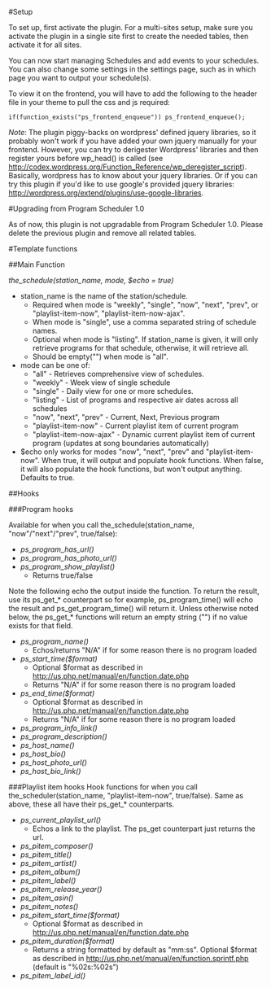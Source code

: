 #Setup

To set up, first activate the plugin. For a multi-sites setup, make sure you activate the plugin in a single site first to create the needed tables, then activate it for all sites.

You can now start managing Schedules and add events to your schedules. You can also change some settings in the settings page, such as in which page you want to output your schedule(s).

To view it on the frontend, you will have to add the following to the header file in your theme to pull the css and js required:

    if(function_exists("ps_frontend_enqueue")) ps_frontend_enqueue();
 
*Note*: The plugin piggy-backs on wordpress' defined jquery libraries, so it probably won't work if you have added your own jquery manually for your frontend. However, you can try to derigester Wordpress' libraries and then register yours before wp_head() is called (see http://codex.wordpress.org/Function_Reference/wp_deregister_script). Basically, wordpress has to know about your jquery libraries. Or if you can try this plugin if you'd like to use google's provided jquery libraries: http://wordpress.org/extend/plugins/use-google-libraries.

#Upgrading from Program Scheduler 1.0

As of now, this plugin is not upgradable from Program Scheduler 1.0. Please delete the previous plugin and remove all related tables.

#Template functions

##Main Function

*the_schedule(station_name, mode, $echo = true)*

* station_name is the name of the station/schedule.
    - Required when mode is "weekly", "single", "now", "next", "prev", or "playlist-item-now", "playlist-item-now-ajax".
    - When mode is "single", use a comma separated string of schedule names.
    - Optional when mode is "listing". If station_name is given, it will only retrieve programs for that schedule, otherwise, it will retrieve all.
    - Should be empty("") when mode is "all".
* mode can be one of:
    - "all" - Retrieves comprehensive view of schedules.
    - "weekly" - Week view of single schedule
    - "single" - Daily view for one or more schedules.
    - "listing" - List of programs and respective air dates across all schedules
    - "now", "next", "prev" - Current, Next, Previous program
    - "playlist-item-now" - Current playlist item of current program
    - "playlist-item-now-ajax" - Dynamic current playlist item of current program (updates at song boundaries automatically)
* $echo only works for modes "now", "next", "prev" and "playlist-item-now". When true, it will output and populate hook functions. When false, it will also populate the hook functions, but won't output anything. Defaults to true.

##Hooks

###Program hooks

Available for when you call the_schedule(station_name, "now"/"next"/"prev", true/false):

* *ps_program_has_url()*
* *ps_program_has_photo_url()*
* *ps_program_show_playlist()*
    * Returns true/false

Note the following echo the output inside the function. To return the result, use its ps\_get\_\* counterpart so for example, ps\_program\_time() will echo the result and ps\_get\_program\_time() will return it. Unless otherwise noted below, the ps\_get\_\* functions will return an empty string ("") if no value exists for that field.

* *ps_program_name()*
    * Echos/returns "N/A" if for some reason there is no program loaded
* *ps_start_time($format)*
    * Optional $format as described in http://us.php.net/manual/en/function.date.php
    * Returns "N/A" if for some reason there is no program loaded
* *ps_end_time($format)*
    * Optional $format as described in http://us.php.net/manual/en/function.date.php
    * Returns "N/A" if for some reason there is no program loaded
* *ps_program_info_link()*
* *ps_program_description()*
* *ps_host_name()*
* *ps_host_bio()*
* *ps_host_photo_url()*
* *ps_host_bio_link()*

###Playlist item hooks
Hook functions for when you call the\_scheduler(station\_name, "playlist-item-now", true/false). Same as above, these all have their ps\_get\_\* counterparts.

* _ps_current_playlist_url()_
    * Echos a link to the playlist. The ps\_get counterpart just returns the url.
* _ps_pitem_composer()_
* _ps_pitem_title()_
* _ps_pitem_artist()_
* _ps_pitem_album()_
* _ps_pitem_label()_
* _ps_pitem_release_year()_
* _ps_pitem_asin()_
* _ps_pitem_notes()_
* _ps_pitem_start_time($format)_
    * Optional $format as described in http://us.php.net/manual/en/function.date.php
* _ps_pitem_duration($format)_
    * Returns a string formatted by default as "mm:ss". Optional $format as described in http://us.php.net/manual/en/function.sprintf.php (default is "%02s:%02s")
* _ps_pitem_label_id()_